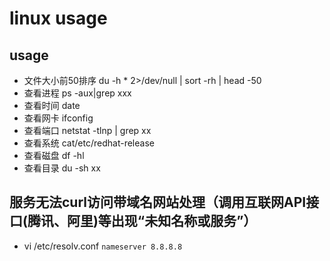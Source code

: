 # linux usage

## usage
- 文件大小前50排序 du -h * 2>/dev/null | sort -rh | head -50
- 查看进程 ps -aux|grep xxx
- 查看时间 date
- 查看网卡 ifconfig
- 查看端口 netstat -tlnp | grep xx
- 查看系统 cat/etc/redhat-release
- 查看磁盘 df -hl
- 查看目录 du -sh xx


## 服务无法curl访问带域名网站处理（调用互联网API接口(腾讯、阿里)等出现“未知名称或服务”）
-  vi /etc/resolv.conf
`
nameserver 8.8.8.8
`


